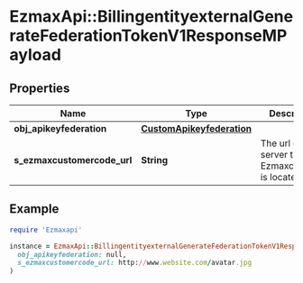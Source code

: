 # EzmaxApi::BillingentityexternalGenerateFederationTokenV1ResponseMPayload

## Properties

| Name | Type | Description | Notes |
| ---- | ---- | ----------- | ----- |
| **obj_apikeyfederation** | [**CustomApikeyfederation**](CustomApikeyfederation.md) |  |  |
| **s_ezmaxcustomercode_url** | **String** | The url of the server the Ezmaxcustomer is located |  |

## Example

```ruby
require 'Ezmaxapi'

instance = EzmaxApi::BillingentityexternalGenerateFederationTokenV1ResponseMPayload.new(
  obj_apikeyfederation: null,
  s_ezmaxcustomercode_url: http://www.website.com/avatar.jpg
)
```

